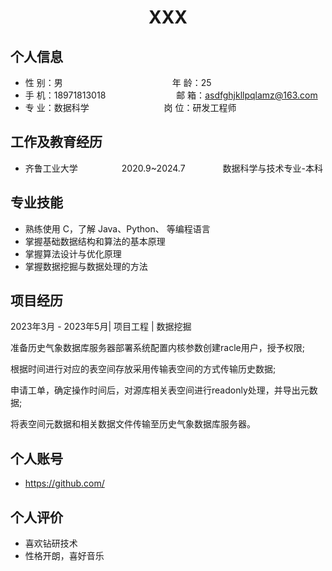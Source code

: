  <center>
     <h1>XXX</h1>
 </center>

## 个人信息 

* 性 别：男&emsp;&emsp;&emsp;&emsp;&emsp;&emsp;&emsp;&emsp;&emsp;&emsp;&emsp;&emsp;&ensp;年 龄：25  
* 手 机：18971813018 &emsp;&emsp;&emsp;&emsp;&emsp;&emsp;&ensp;&emsp;  邮 箱：asdfghjkllpqlamz@163.com    
* 专 业：数据科学 &emsp;&emsp;&emsp;&emsp;&emsp;&emsp;&emsp;&emsp; 岗 位：研发工程师

## 工作及教育经历
        
* 齐鲁工业大学&emsp;&emsp;&emsp;&emsp;&emsp;2020.9~2024.7&emsp;&emsp;&emsp;&emsp; 数据科学与技术专业-本科  

## 专业技能

* 熟练使用 C，了解 Java、Python、 等编程语言
* 掌握基础数据结构和算法的基本原理
* 掌握算法设计与优化原理
* 掌握数据挖掘与数据处理的方法

## 项目经历

2023年3月 - 2023年5月| 项目工程 | 数据挖掘

准备历史气象数据库服务器部署系统配置内核参数创建racle用户，授予权限;

根据时间进行对应的表空间存放采用传输表空间的方式传输历史数据;

申请工单，确定操作时间后，对源库相关表空间进行readonly处理，并导出元数据;

将表空间元数据和相关数据文件传输至历史气象数据库服务器。


## 个人账号 

* https://github.com/

## 个人评价 
* 喜欢钻研技术 
* 性格开朗，喜好音乐 
